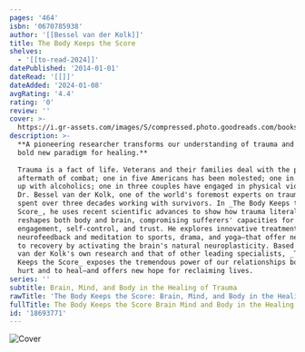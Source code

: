 ```yaml
---
pages: '464'
isbn: '0670785938'
author: '[[Bessel van der Kolk]]'
title: The Body Keeps the Score
shelves:
  - '[[to-read-2024]]'
datePublished: '2014-01-01'
dateRead: '[[]]'
dateAdded: '2024-01-08'
avgRating: '4.4'
rating: '0'
review: ''
cover: >-
  https://i.gr-assets.com/images/S/compressed.photo.goodreads.com/books/1594559067l/18693771._SY475_.jpg
description: >-
  **A pioneering researcher transforms our understanding of trauma and offers a
  bold new paradigm for healing.**  
    
  Trauma is a fact of life. Veterans and their families deal with the painful
  aftermath of combat; one in five Americans has been molested; one in four grew
  up with alcoholics; one in three couples have engaged in physical violence.
  Dr. Bessel van der Kolk, one of the world's foremost experts on trauma, has
  spent over three decades working with survivors. In _The Body Keeps the
  Score_, he uses recent scientific advances to show how trauma literally
  reshapes both body and brain, compromising sufferers' capacities for pleasure,
  engagement, self-control, and trust. He explores innovative treatments—from
  neurofeedback and meditation to sports, drama, and yoga—that offer new paths
  to recovery by activating the brain's natural neuroplasticity. Based on Dr.
  van der Kolk's own research and that of other leading specialists, _The Body
  Keeps the Score_ exposes the tremendous power of our relationships both to
  hurt and to heal—and offers new hope for reclaiming lives.
series: ''
subtitle: Brain, Mind, and Body in the Healing of Trauma
rawTitle: 'The Body Keeps the Score: Brain, Mind, and Body in the Healing of Trauma'
fullTitle: The Body Keeps the Score Brain Mind and Body in the Healing of Trauma
id: '18693771'
---
```

![Cover](https:&#x2F;&#x2F;i.gr-assets.com&#x2F;images&#x2F;S&#x2F;compressed.photo.goodreads.com&#x2F;books&#x2F;1594559067l&#x2F;18693771._SY475_.jpg)
